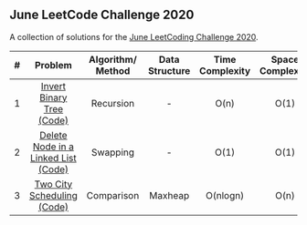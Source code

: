 ## June LeetCode Challenge 2020

A collection of solutions for the [June LeetCoding Challenge 2020](https://leetcode.com/explore/challenge/card/june-leetcoding-challenge/).

| # | Problem | Algorithm/ Method | Data Structure | Time Complexity | Space Complexity |  Difficulty |
|:-:|:-:|:-:|:-:|:-:|:-:|:-:|
| 1 | [Invert Binary Tree](https://leetcode.com/explore/challenge/card/june-leetcoding-challenge/539/week-1-june-1st-june-7th/3347/)  [(Code)](https://github.com/dikshagoyal26/LeetCode-Solutions/blob/master/june-leetcode-challenge/day1_invert_binary_tree.cpp)| Recursion | - | O(n) | O(1) | Easy |
| 2 | [Delete Node in a Linked List](https://leetcode.com/explore/challenge/card/june-leetcoding-challenge/539/week-1-june-1st-june-7th/3348/)  [(Code)](https://github.com/dikshagoyal26/LeetCode-Solutions/blob/master/june-leetcode-challenge/day2_delete_node_in_a_linked_list.cpp)| Swapping | - | O(1) | O(1) | Easy |
| 3 | [Two City Scheduling](https://leetcode.com/explore/challenge/card/june-leetcoding-challenge/539/week-1-june-1st-june-7th/3349/)  [(Code)](https://github.com/dikshagoyal26/LeetCode-Solutions/blob/master/june-leetcode-challenge/day3_two_city_scheduling.cpp)| Comparison | Maxheap | O(nlogn) | O(n) | Easy |
